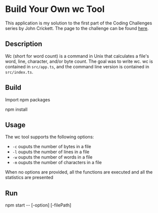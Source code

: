 # Build Your Own wc Tool

This application is my solution to the first part of the Coding Challenges series by John Crickett. The page to the challenge can be found [here](https://codingchallenges.fyi/challenges/challenge-wc).

## Description

Wc (short for word count) is a command in Unix that calculates a file's word, line, character, and/or byte count. The goal was to write wc. wc is contained in `src/app.ts`, and the command line version is contained in `src/index.ts`.

## Build

Import npm packages

npm install

## Usage

The wc tool supports the following options:

- `-c` ouputs the number of bytes in a file
- `-l` ouputs the number of lines in a file
- `-w` ouputs the number of words in a file
- `-m` ouputs the number of characters in a file

When no options are provided, all the functions are executed and all the statistics are presented

## Run

npm start -- [-option] [-filePath]
